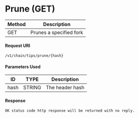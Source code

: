 # Prune (GET)

| Method | Description             |
| ------ | ----------------------- |
| GET    | Prunes a specified fork |

#### Request URI

```bash
/v1/chain/tips/prune/{hash}
```

#### Parameters Used

| ID   | TYPE   | Description     |
| ---- | ------ | --------------- |
| hash | STRING | The header hash |

#### Response

```bash
OK status code http response will be returned with no reply.
```
